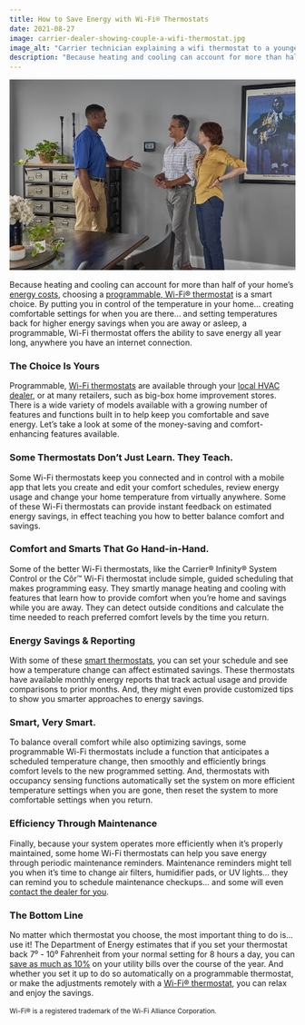 ```yaml
---
title: How to Save Energy with Wi-Fi® Thermostats
date: 2021-08-27
image: carrier-dealer-showing-couple-a-wifi-thermostat.jpg
image_alt: "Carrier technician explaining a wifi thermostat to a younger couple"
description: "Because heating and cooling can account for more than half of your home’s energy costs, choosing a programmable, Wi-Fi® thermostat is a smart choice."
---
```


![Carrier technician explaining a wifi thermostat to a younger couple](carrier-dealer-showing-couple-a-wifi-thermostat.jpg)

Because heating and cooling can account for more than half of your home’s <a href="https://www.energy.gov/eere/why-energy-efficiency-upgrades" target="_blank" rel="noopener noreferrer">energy costs</a>, choosing a [programmable, Wi-Fi® thermostat](/products/thermostats/smart-thermostats/) is a smart choice. By putting you in control of the temperature in your home... creating comfortable settings for when you are there... and setting temperatures back for higher energy savings when you are away or asleep, a programmable, Wi-Fi thermostat offers the ability to save energy all year long, anywhere you have an internet connection.

### The Choice Is Yours

Programmable, [Wi-Fi thermostats](/products/thermostats/smart-thermostats/) are available through your [local HVAC dealer](/contact/), or at many retailers, such as big-box home improvement stores. There is a wide variety of models available with a growing number of features and functions built in to help keep you comfortable and save energy. Let’s take a look at some of the money-saving and comfort-enhancing features available.

### Some Thermostats Don’t Just Learn. They Teach.

Some Wi-Fi thermostats keep you connected and in control with a mobile app that lets you create and edit your comfort schedules, review energy usage and change your home temperature from virtually anywhere. Some of these Wi-Fi thermostats can provide instant feedback on estimated energy savings, in effect teaching you how to better balance comfort and savings.

### Comfort and Smarts That Go Hand-in-Hand.

Some of the better Wi-Fi thermostats, like the Carrier® Infinity® System Control or the Côr™ Wi-Fi thermostat include simple, guided scheduling that makes programming easy. They smartly manage heating and cooling with features that learn how to provide comfort when you’re home and savings while you are away. They can detect outside conditions and calculate the time needed to reach preferred comfort levels by the time you return.

### Energy Savings & Reporting

With some of these [smart thermostats](/products/thermostats/smart-thermostats/), you can set your schedule and see how a temperature change can affect estimated savings. These thermostats have available monthly energy reports that track actual usage and provide comparisons to prior months. And, they might even provide customized tips to show you smarter approaches to energy savings.

### Smart, Very Smart.

To balance overall comfort while also optimizing savings, some programmable Wi-Fi thermostats include a function that anticipates a scheduled temperature change, then smoothly and efficiently brings comfort levels to the new programmed setting. And, thermostats with occupancy sensing functions automatically set the system on more efficient temperature settings when you are gone, then reset the system to more comfortable settings when you return.

### Efficiency Through Maintenance

Finally, because your system operates more efficiently when it’s properly maintained, some home Wi-Fi thermostats can help you save energy through periodic maintenance reminders. Maintenance reminders might tell you when it’s time to change air filters, humidifier pads, or UV lights... they can remind you to schedule maintenance checkups... and some will even [contact the dealer for you](/contact/).

### The Bottom Line

No matter which thermostat you choose, the most important thing to do is... use it! The Department of Energy estimates that if you set your thermostat back 7⁰ - 10⁰ Fahrenheit from your normal setting for 8 hours a day, you can <a href="https://www.energy.gov/energysaver/thermostats" target="_blank" rel="noopener noreferrer">save as much as 10%</a> on your utility bills over the course of the year. And whether you set it up to do so automatically on a programmable thermostat, or make the adjustments remotely with a [Wi-Fi® thermostat](/products/thermostats/smart-thermostats/), you can relax and enjoy the savings.

<small>Wi-Fi® is a registered trademark of the Wi-Fi Alliance Corporation.</small>
